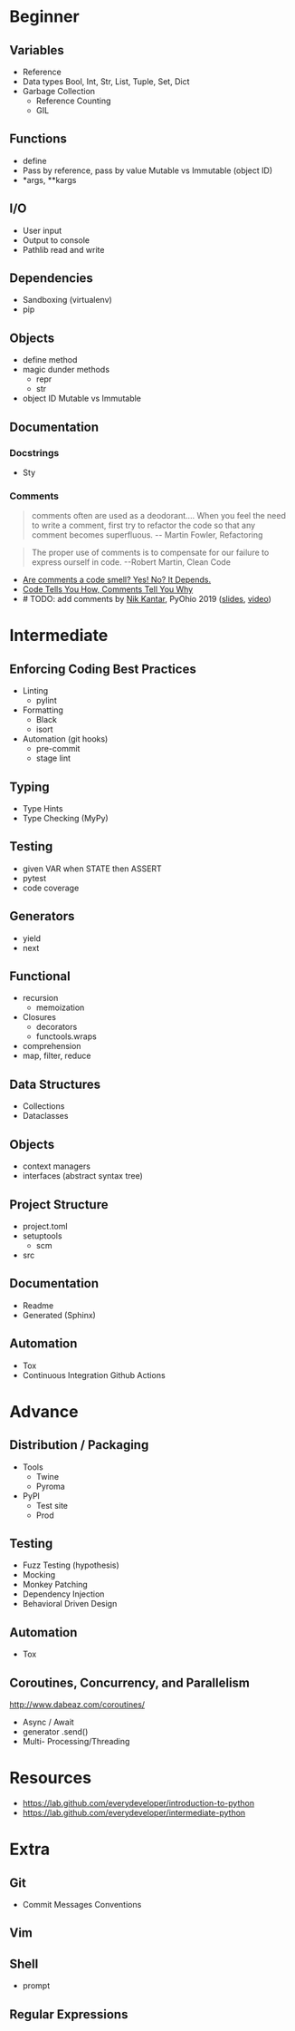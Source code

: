 # Beginner

## Variables
* Reference
* Data types
   Bool, Int, Str, List, Tuple, Set, Dict
* Garbage Collection
	* Reference Counting
	* GIL

## Functions
* define
* Pass by reference, pass by value
   Mutable vs Immutable (object ID)
* *args, **kargs

## I/O
* User input
* Output to console
* Pathlib
   read and write

## Dependencies
* Sandboxing (virtualenv)
* pip

## Objects
* define method
* magic dunder methods
	* repr
	* str
* object ID
   Mutable vs Immutable

## Documentation
### Docstrings
* Sty
### Comments
> comments often are used as a deodorant.... When you feel the need to write a comment, first try to refactor the code so that any  
comment becomes superfluous.
-- Martin Fowler, Refactoring

>The proper use of comments is to compensate for our failure to express ourself in code.
--Robert Martin, Clean Code

* [Are comments a code smell? Yes! No? It Depends.](https://pragtob.wordpress.com/2017/11/14/are-comments-a-code-smell-yes-no-it-depends/)
* [Code Tells You How, Comments Tell You Why](https://blog.codinghorror.com/code-tells-you-how-comments-tell-you-why/)
* \# TODO: add comments by [Nik Kantar](https://www.nkantar.com), PyOhio 2019 ([slides](https://github.com/nkantar/talks/tree/master/todo_add_comments/2019_07_pyohio), [video](https://www.youtube.com/watch?v=Y3eKG3mpj_E))

# Intermediate
## Enforcing Coding Best Practices
* Linting
	* pylint
* Formatting
	* Black
	* isort
* Automation (git hooks)
	* pre-commit
	* stage lint

## Typing
* Type Hints
* Type Checking (MyPy)

## Testing
* given VAR when STATE then ASSERT
* pytest
* code coverage

## Generators
* yield
* next

## Functional
* recursion
	* memoization
* Closures
	* decorators
	* functools.wraps
* comprehension
* map, filter, reduce

## Data Structures
* Collections
* Dataclasses

## Objects
* context managers
* interfaces (abstract syntax tree)

## Project Structure
* project.toml
* setuptools
	* scm
* src

## Documentation
* Readme
* Generated (Sphinx)

## Automation
* Tox
* Continuous Integration
   Github Actions

# Advance
## Distribution / Packaging
* Tools
	* Twine
	* Pyroma
* PyPI
	* Test site
	* Prod

## Testing
* Fuzz Testing (hypothesis)
* Mocking
* Monkey Patching
* Dependency Injection
* Behavioral Driven Design

## Automation
* Tox

## Coroutines, Concurrency, and Parallelism
http://www.dabeaz.com/coroutines/
* Async / Await
* generator .send()
* Multi- Processing/Threading

# Resources
* https://lab.github.com/everydeveloper/introduction-to-python
* https://lab.github.com/everydeveloper/intermediate-python

# Extra
## Git
* Commit Messages Conventions
## Vim
## Shell
* prompt
## Regular Expressions
<!--stackedit_data:
eyJoaXN0b3J5IjpbNjgxMTEyMTA0LDIxMDcxODEwMjEsMTM1OD
k2ODIzNSwtNTU5ODU1NjE1LDg5NDkyNTczLDE0MjgwODc3NjIs
LTE1ODk2OTA3MjMsMTY4NjQzOTYwMCw4MzA1NzYzOCwtMjc2OD
QwMzYsNzYzODYxNzldfQ==
-->